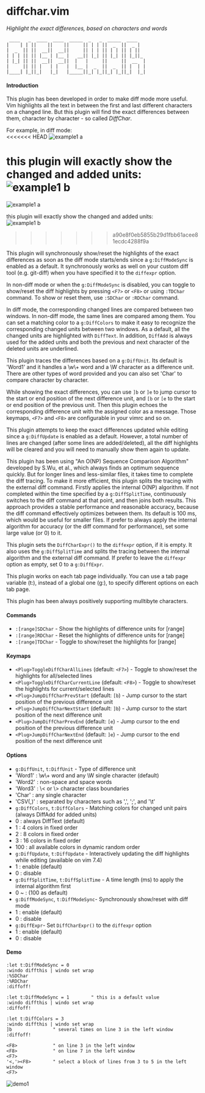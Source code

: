 # diffchar.vim
*Highlight the exact differences, based on characters and words*
```
 ____   _  ____  ____  _____  _   _  _____  ____   
|    | | ||    ||    ||     || | | ||  _  ||  _ |  
|  _  || ||  __||  __||     || | | || | | || | ||  
| | | || || |__ | |__ |   __|| |_| || |_| || |_||_ 
| |_| || ||  __||  __||  |   |     ||     ||  __  |
|     || || |   | |   |  |__ |  _  ||  _  || |  | |
|____| |_||_|   |_|   |_____||_| |_||_| |_||_|  |_|
```

#### Introduction

This plugin has been developed in order to make diff mode more useful. Vim
highlights all the text in between the first and last different characters on
a changed line. But this plugin will find the exact differences between them,
character by character - so called *DiffChar*.

For example, in diff mode:  
<<<<<<< HEAD
![example1 a](https://cloud.githubusercontent.com/assets/3096934/12708337/d8884554-c8e1-11e5-8fb6-74ca803e7703.png)

this plugin will exactly show the changed and added units:  
![example1 b](https://cloud.githubusercontent.com/assets/3096934/12708338/d8d57202-c8e1-11e5-9ae8-dcb89524fa8e.png)
=======
![example1 a](https://cloud.githubusercontent.com/assets/3096934/12971229/062bd456-d0dc-11e5-8b39-fed08fcb797c.png)

this plugin will exactly show the changed and added units:  
![example1 b](https://cloud.githubusercontent.com/assets/3096934/12971228/05c71552-d0dc-11e5-978b-20357846be27.png)
>>>>>>> a90e8f0eb5855b29d1fbb61acee81ecdc4288f9a

This plugin will synchronously show/reset the highlights of the exact
differences as soon as the diff mode starts/ends since a `g:DiffModeSync` is
enabled as a default. It synchronously works as well on your custom diff tool
(e.g. git-diff) when you have specified it to the `diffexpr` option.

In non-diff mode or when the `g:DiffModeSync` is disabled, you can toggle to
show/reset the diff highlights by pressing `<F7>` or `<F8>` or using `:TDChar`
command. To show or reset them, use `:SDChar` or `:RDChar` command.

In diff mode, the corresponding changed lines are compared between two
windows. In non-diff mode, the same lines are compared among them. You can
set a matching color to a `g:DiffColors` to make it easy to recognize the
corresponding changed units between two windows. As a default, all the 
changed units are highlighted with `DiffText`. In addition, `DiffAdd` is always
used for the added units and both the previous and next character of the
deleted units are underlined.

This plugin traces the differences based on a `g:DiffUnit`. Its default is
'Word1' and it handles a \w\\+ word and a \W character as a difference unit.
There are other types of word provided and you can also set 'Char' to compare
character by character.

While showing the exact differences, you can use `]b` or `]e` to jump cursor to
the start or end position of the next difference unit, and `[b` or `[e` to the
start or end position of the previous unit. Then this plugin echoes the
corresponding difference unit with the assigned color as a message. Those
keymaps, `<F7>` and `<F8>` are configurable in your vimrc and so on.

This plugin attempts to keep the exact differences updated while editing since
a `g:DiffUpdate` is enabled as a default. However, a total number of lines are
changed (after some lines are added/deleted), all the diff highlights will
be cleared and you will need to manually show them again to update.

This plugin has been using "An O(NP) Sequence Comparison Algorithm" developed
by S.Wu, et al., which always finds an optimum sequence quickly. But for
longer lines and less-similar files, it takes time to complete the diff
tracing. To make it more efficient, this plugin splits the tracing with the
external diff command. Firstly applies the internal O(NP) algorithm. If not
completed within the time specified by a `g:DiffSplitTime`, continuously
switches to the diff command at that point, and then joins both results. This
approach provides a stable performance and reasonable accuracy, because the
diff command effectively optimizes between them. Its default is 100 ms, which
would be useful for smaller files. If prefer to always apply the internal
algorithm for accuracy (or the diff command for performance), set some large
value (or 0) to it.

This plugin sets the `DiffCharExpr()` to the `diffexpr` option, if it is empty.
It also uses the `g:DiffSplitTime` and splits the tracing between the
internal algorithm and the external diff command. If prefer to leave the
`diffexpr` option as empty, set 0 to a `g:DiffExpr`.

This plugin works on each tab page individually. You can use a tab page
variable (t:), instead of a global one (g:), to specify different options on
each tab page.

This plugin has been always positively supporting mulltibyte characters.

#### Commands

* `:[range]SDChar` - Show the highlights of difference units for [range]
* `:[range]RDChar` - Reset the highlights of difference units for [range]
* `:[range]TDChar` - Toggle to show/reset the highlights for [range]

#### Keymaps

* `<Plug>ToggleDiffCharAllLines` (default: `<F7>`) - Toggle to show/reset the highlights for all/selected lines
* `<Plug>ToggleDiffCharCurrentLine` (default: `<F8>`) - Toggle to show/reset the highlights for current/selected lines
* `<Plug>JumpDiffCharPrevStart` (default: `[b`) - Jump cursor to the start position of the previous difference unit
* `<Plug>JumpDiffCharNextStart` (default: `]b`) - Jump cursor to the start position of the next difference unit
* `<Plug>JumpDiffCharPrevEnd` (default: `[e`) - Jump cursor to the end position of the previous difference unit
* `<Plug>JumpDiffCharNextEnd` (default: `]e`) - Jump cursor to the end position of the next difference unit

#### Options

* `g:DiffUnit`, `t:DiffUnit` - Type of difference unit
 * 'Word1'  : \w\\+ word and any \W single character (default)
 * 'Word2'  : non-space and space words
 * 'Word3'  : \\< or \\> character class boundaries
 * 'Char'   : any single character
 * 'CSV(,)' : separated by characters such as ',', ';', and '\t'
* `g:DiffColors`, `t:DiffColors` - Matching colors for changed unit pairs (always DiffAdd for added units)
 * 0   : always DiffText (default)
 * 1   : 4 colors in fixed order
 * 2   : 8 colors in fixed order
 * 3   : 16 colors in fixed order
 * 100 : all available colors in dynamic random order
* `g:DiffUpdate`, `t:DiffUpdate` - Interactively updating the diff highlights while editing (available on vim 7.4)
 * 1 : enable (default)
 * 0 : disable
* `g:DiffSplitTime`, `t:DiffSplitTime` - A time length (ms) to apply the internal algorithm first
 * 0 ~ : (100 as default)
* `g:DiffModeSync`, `t:DiffModeSync`- Synchronously show/reset with diff mode
 * 1 : enable (default)
 * 0 : disable
* `g:DiffExpr`- Set `DiffCharExpr()` to the `diffexpr` option
 * 1 : enable (default)
 * 0 : disable

#### Demo

```viml
:let t:DiffModeSync = 0
:windo diffthis | windo set wrap
:%SDChar
:%RDChar
:diffoff!

:let t:DiffModeSync = 1        " this is a default value
:windo diffthis | windo set wrap
:diffoff!

:let t:DiffColors = 3
:windo diffthis | windo set wrap
]b               " several times on line 3 in the left window
:diffoff!

<F8>             " on line 3 in the left window
<F8>             " on line 7 in the left window
<F7>
'<,'><F8>        " select a block of lines from 3 to 5 in the left window
<F7>
```
![demo1](https://cloud.githubusercontent.com/assets/3096934/12695864/f49c40fa-c79d-11e5-95ce-e01206fdaef0.gif)
